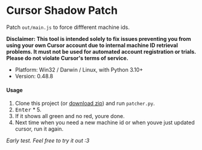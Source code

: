 # Cursor Shadow Patch

Patch `out/main.js` to force diffferent machine ids.

**Disclaimer: This tool is intended solely to fix issues preventing you from using your own Cursor account due to internal machine ID retrieval problems. It must not be used for automated account registration or trials. Please do not violate Cursor's terms of service.**

- Platform: Win32 / Darwin / Linux, with Python 3.10+
- Version: 0.48.8

#### Usage

1. Clone this project (or [download zip](https://github.com/zetaloop/cursor-shadow-patch/archive/refs/heads/main.zip)) and run `patcher.py`.
2. <kbd>Enter</kbd> * 5.
3. If it shows all green and no red, youre done.
4. Next time when you need a new machine id or when youve just updated cursor, run it again.

_Early test. Feel free to try it out :3_
